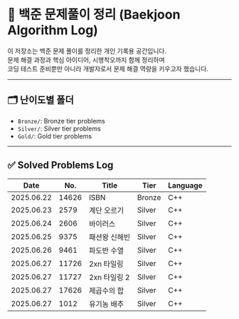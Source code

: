 # 📘 백준 문제풀이 정리 (Baekjoon Algorithm Log)

이 저장소는 백준 문제 풀이를 정리한 개인 기록용 공간입니다.  
문제 해결 과정과 핵심 아이디어, 시행착오까지 함께 정리하며  
코딩 테스트 준비뿐만 아니라 개발자로서 문제 해결 역량을 키우고자 했습니다.

---

## 🗂️ 난이도별 폴더

- `Bronze/`: Bronze tier problems
- `Silver/`: Silver tier problems
- `Gold/`: Gold tier problems

---

## ✅ Solved Problems Log

| Date | No. | Title | Tier | Language |
|------|-----|-------|------|----------|
| 2025.06.22 | 14626 | ISBN | Bronze | C++ |
| 2025.06.23 | 2579 | 계단 오르기 | Silver | C++ |
| 2025.06.24 | 2606 | 바이러스 | Silver | C++ |
| 2025.06.25 | 9375 | 패션왕 신해빈 | Silver | C++ |
| 2025.06.26 | 9461 | 파도반 수열 | Silver | C++ |
| 2025.06.27 | 11726 | 2xn 타일링 | Silver | C++ |
| 2025.06.27 | 11727 | 2xn 타일링 2 | Silver | C++ |
| 2025.06.27 | 17626 | 제곱수의 합 | Silver | C++ |
| 2025.06.27 | 1012 | 유기농 배추 | Silver | C++ |
